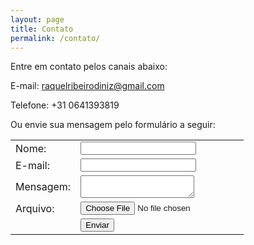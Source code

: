 ```yaml
---
layout: page
title: Contato
permalink: /contato/
---
```


Entre em contato pelos canais abaixo:

E-mail: raquelribeirodiniz@gmail.com

Telefone: +31 0641393819

Ou envie sua mensagem pelo formulário a seguir:

<form name="contact" method="POST" netlify>
<table border=0 cellpading=0 cellspacing=0>
<tr>
  <td>Nome:</td><td><input type="text" nome="nome"></td>
</tr>   
  <tr>
    <td>E-mail:</td><td><input type="email" name="email"></td>
  </tr>
  <tr>
    <td>Mensagem:</td><td><textarea name="mensagem"></textarea></td>
  </tr>
  <tr>
    <td>Arquivo:</td><td><input type="file" name="arquivo"></td>
  </tr>
  <tr>
    <td></td>
    <td><button type="submit">Enviar</button></td>
  </tr>
  </table>
</form>
